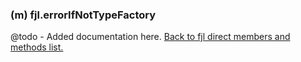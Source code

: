 ### (m) fjl.errorIfNotTypeFactory
@todo - Added documentation here.
[Back to fjl direct members and methods list.](#members-and-methods)

